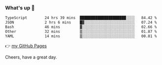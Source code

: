 ### What's up 👋

<!--START_SECTION:waka-->

```txt
TypeScript        24 hrs 39 mins  █████████████████████░░░░   84.42 %
JSON              2 hrs 6 mins    █▓░░░░░░░░░░░░░░░░░░░░░░░   07.24 %
Bash              46 mins         ▓░░░░░░░░░░░░░░░░░░░░░░░░   02.66 %
Other             32 mins         ▒░░░░░░░░░░░░░░░░░░░░░░░░   01.87 %
YAML              14 mins         ▒░░░░░░░░░░░░░░░░░░░░░░░░   00.81 %
```

<!--END_SECTION:waka-->

👉 [my GitHub Pages](https://ykzhukian.github.io)

Cheers, have a great day.

